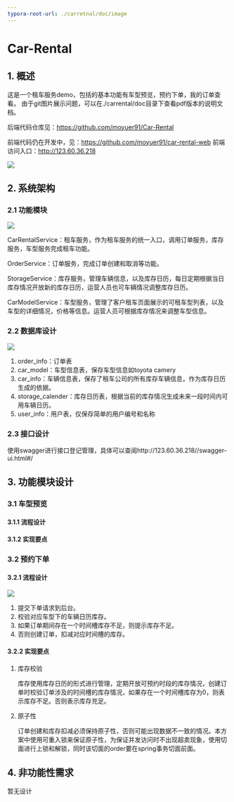 ```yaml
---
typora-root-url: ./carretnal/doc/image
---
```


# Car-Rental
## 1. 概述

这是一个租车服务demo，包括的基本功能有车型预览，预约下单，我的订单查看。
由于git图片展示问题，可以在./carrental/doc目录下查看pdf版本的说明文档。

后端代码仓库见：https://github.com/moyuer91/Car-Rental

前端代码仍在开发中，见：https://github.com/moyuer91/car-rental-web
前端访问入口：http://123.60.36.218

![](/car-model-list-web.png)

## 2. 系统架构

### 2.1 功能模块

![](/Snipaste_2021-05-03_23-23-46.png)

CarRentalService：租车服务，作为租车服务的统一入口，调用订单服务，库存服务，车型服务完成租车功能。

OrderService：订单服务，完成订单创建和取消等功能。

StorageService：库存服务，管理车辆信息，以及库存日历，每日定期根据当日库存情况开放新的库存日历，运营人员也可车辆情况调整库存日历。

CarModelService：车型服务，管理了客户租车页面展示的可租车型列表，以及车型的详细情况，价格等信息。运营人员可根据库存情况来调整车型信息。

### 2.2 数据库设计

![](/Snipaste_2021-05-03_20-51-10.png)

1. order_info：订单表
2. car_model：车型信息表，保存车型信息如toyota camery
3. car_info：车辆信息表，保存了租车公司的所有库存车辆信息，作为库存日历生成的依据。
4. storage_calender：库存日历表，根据当前的库存情况生成未来一段时间内可用车辆日历。
5. user_info：用户表，仅保存简单的用户编号和名称

### 2.3 接口设计

使用swagger进行接口登记管理，具体可以查阅http://123.60.36.218//swagger-ui.html#/

## 3. 功能模块设计

### 3.1 车型预览

#### 	3.1.1 流程设计

#### 	3.1.2 实现要点

### 3.2 预约下单

#### 	3.2.1 流程设计

![](/create-order-sequence.png)

1. 提交下单请求到后台。
2. 校验对应车型下的车辆日历库存。
3. 如果订单期间存在一个时间槽库存不足，则提示库存不足。
4. 否则创建订单，扣减对应时间槽的库存。

#### 	3.2.2 实现要点

1. 库存校验

   库存使用库存日历的形式进行管理，定期开放可预约时段的库存情况，创建订单时校验订单涉及的时间槽的库存情况，如果存在一个时间槽库存为0，则表示库存不足。否则表示库存充足。

2. 原子性

   订单创建和库存扣减必须保持原子性，否则可能出现数据不一致的情况。本方案中使用可重入锁来保证原子性，为保证并发访问时不出现超卖现象，使用切面进行上锁和解锁，同时该切面的order要在spring事务切面前面。

   

## 4. 非功能性需求

暂无设计